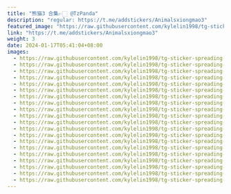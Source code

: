 ```yaml
---
title: "熊猫3 合集👉🏻 @TzPanda"
description: "regular: https://t.me/addstickers/Animalsxiongmao3"
featured_image: "https://raw.githubusercontent.com/kylelin1998/tg-sticker-spreading-worldwide-images/main/img/0aea83a9-0d1f-4918-b3ed-39c273246752.jpg"
link: "https://t.me/addstickers/Animalsxiongmao3"
weight: 3
date: 2024-01-17T05:41:04+08:00
images:
  - https://raw.githubusercontent.com/kylelin1998/tg-sticker-spreading-worldwide-images/main/img/0aea83a9-0d1f-4918-b3ed-39c273246752.jpg
  - https://raw.githubusercontent.com/kylelin1998/tg-sticker-spreading-worldwide-images/main/img/5e77ae25-4092-4c30-833d-4a80813ffde2.jpg
  - https://raw.githubusercontent.com/kylelin1998/tg-sticker-spreading-worldwide-images/main/img/a7e578ee-f2e5-4144-bc47-512f83b573fa.jpg
  - https://raw.githubusercontent.com/kylelin1998/tg-sticker-spreading-worldwide-images/main/img/6c0a78b1-4154-4151-b827-2ac8029f66b4.jpg
  - https://raw.githubusercontent.com/kylelin1998/tg-sticker-spreading-worldwide-images/main/img/79959a5d-f20d-41b1-b309-4421240d1977.jpg
  - https://raw.githubusercontent.com/kylelin1998/tg-sticker-spreading-worldwide-images/main/img/32987a11-d87c-41c1-9536-c5fd6bfffbf4.jpg
  - https://raw.githubusercontent.com/kylelin1998/tg-sticker-spreading-worldwide-images/main/img/483c28f2-f2a8-475c-9c7e-9d04e11b3adb.jpg
  - https://raw.githubusercontent.com/kylelin1998/tg-sticker-spreading-worldwide-images/main/img/0507f18b-93ac-410d-9133-c5fc625b3ed1.jpg
  - https://raw.githubusercontent.com/kylelin1998/tg-sticker-spreading-worldwide-images/main/img/b4f5f0f8-2cc6-46fd-b001-a79986070fd3.jpg
  - https://raw.githubusercontent.com/kylelin1998/tg-sticker-spreading-worldwide-images/main/img/e79de807-90fc-4b01-b44f-260746def3de.jpg
  - https://raw.githubusercontent.com/kylelin1998/tg-sticker-spreading-worldwide-images/main/img/ddd1695a-abac-4c79-b1bc-98a499fb3974.jpg
  - https://raw.githubusercontent.com/kylelin1998/tg-sticker-spreading-worldwide-images/main/img/d370dcd6-9441-4a27-8ca5-98c1cc812345.jpg
  - https://raw.githubusercontent.com/kylelin1998/tg-sticker-spreading-worldwide-images/main/img/d0f9a657-91a2-4d1c-9301-df4aca8f360d.jpg
  - https://raw.githubusercontent.com/kylelin1998/tg-sticker-spreading-worldwide-images/main/img/5d498ce1-5e30-4c88-b701-8f77d0554e38.jpg
  - https://raw.githubusercontent.com/kylelin1998/tg-sticker-spreading-worldwide-images/main/img/b4899995-68b1-41a0-a2ae-55e510ad4cf9.jpg
  - https://raw.githubusercontent.com/kylelin1998/tg-sticker-spreading-worldwide-images/main/img/415cf8c2-68bd-4f28-9927-fd6856eaec9b.jpg
  - https://raw.githubusercontent.com/kylelin1998/tg-sticker-spreading-worldwide-images/main/img/7dad7706-d826-4d68-a589-506166730e02.jpg
  - https://raw.githubusercontent.com/kylelin1998/tg-sticker-spreading-worldwide-images/main/img/e1da4315-c3ce-40fd-a839-6c494caa8e94.jpg
  - https://raw.githubusercontent.com/kylelin1998/tg-sticker-spreading-worldwide-images/main/img/adb65fe8-afdf-4741-ace7-508b8c11f44a.jpg
  - https://raw.githubusercontent.com/kylelin1998/tg-sticker-spreading-worldwide-images/main/img/ccc980a4-c854-482c-83b0-033f9ea3db70.jpg
---
```

